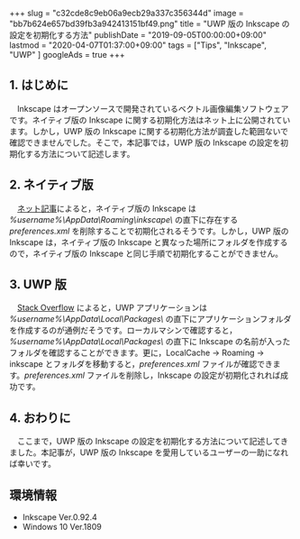 +++
slug = "c32cde8c9eb06a9ecb29a337c356344d"
image = "bb7b624e657bd39fb3a942413151bf49.png"
title = "UWP 版の Inkscape の設定を初期化する方法"
publishDate = "2019-09-05T00:00:00+09:00"
lastmod = "2020-04-07T01:37:00+09:00"
tags = ["Tips", "Inkscape", "UWP" ]
googleAds = true
+++

## 1. はじめに

　Inkscape はオープンソースで開発されているベクトル画像編集ソフトウェアです。ネイティブ版の Inkscape に関する初期化方法はネット上に公開されています。しかし，UWP 版の Inkscape に関する初期化方法が調査した範囲ないで確認できませんでした。そこで，本記事では，UWP 版の Inkscape の設定を初期化する方法について記述します。

## 2. ネイティブ版

　[ネット記事](https://npokasc.com/pc/post-14020/)によると，ネイティブ版の Inkscape は *%username%\AppData\Roaming\inkscape\\* の直下に存在する *preferences.xml* を削除することで初期化されるそうです。しかし，UWP 版の Inkscape は，ネイティブ版の Inkscape と異なった場所にフォルダを作成するので，ネイティブ版の Inkscape と同じ手順で初期化することができません。

## 3. UWP 版

　[Stack Overflow](https://stackoverflow.com/questions/52934042/uwp-settings-file) によると，UWP アプリケーションは *%username%\AppData\Local\Packages\\* の直下にアプリケーションフォルダを作成するのが通例だそうです。ローカルマシンで確認すると，*%username%\AppData\Local\Packages\\* の直下に Inkscape の名前が入ったフォルダを確認することができます。更に，LocalCache → Roaming → inkscape とフォルダを移動すると，*preferences.xml* ファイルが確認できます。*preferences.xml* ファイルを削除し，Inkscape の設定が初期化されれば成功です。

## 4. おわりに

　ここまで，UWP 版の Inkscape の設定を初期化する方法について記述してきました。本記事が，UWP 版の Inkscape を愛用しているユーザーの一助になれば幸いです。

## 環境情報

 * Inkscape Ver.0.92.4 
 * Windows 10 Ver.1809